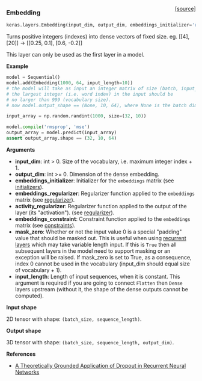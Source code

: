 <span style="float:right;">[[source]](https://github.com/keras-team/keras/blob/master/keras/layers/embeddings.py#L16)</span>
### Embedding

```python
keras.layers.Embedding(input_dim, output_dim, embeddings_initializer='uniform', embeddings_regularizer=None, activity_regularizer=None, embeddings_constraint=None, mask_zero=False, input_length=None)
```

Turns positive integers (indexes) into dense vectors of fixed size.
eg. [[4], [20]] -> [[0.25, 0.1], [0.6, -0.2]]

This layer can only be used as the first layer in a model.

__Example__


```python
model = Sequential()
model.add(Embedding(1000, 64, input_length=10))
# the model will take as input an integer matrix of size (batch, input_length).
# the largest integer (i.e. word index) in the input should be
# no larger than 999 (vocabulary size).
# now model.output_shape == (None, 10, 64), where None is the batch dimension.

input_array = np.random.randint(1000, size=(32, 10))

model.compile('rmsprop', 'mse')
output_array = model.predict(input_array)
assert output_array.shape == (32, 10, 64)
```

__Arguments__

- __input_dim__: int > 0. Size of the vocabulary,
    i.e. maximum integer index + 1.
- __output_dim__: int >= 0. Dimension of the dense embedding.
- __embeddings_initializer__: Initializer for the `embeddings` matrix
    (see [initializers](../initializers.md)).
- __embeddings_regularizer__: Regularizer function applied to
    the `embeddings` matrix
    (see [regularizer](../regularizers.md)).
- __activity_regularizer__: Regularizer function applied to
    the output of the layer (its "activation").
    (see [regularizer](../regularizers.md)).
- __embeddings_constraint__: Constraint function applied to
    the `embeddings` matrix
    (see [constraints](../constraints.md)).
- __mask_zero__: Whether or not the input value 0 is a special "padding"
    value that should be masked out.
    This is useful when using [recurrent layers](recurrent.md)
    which may take variable length input.
    If this is `True` then all subsequent layers
    in the model need to support masking or an exception will be raised.
    If mask_zero is set to True, as a consequence, index 0 cannot be
    used in the vocabulary (input_dim should equal size of
    vocabulary + 1).
- __input_length__: Length of input sequences, when it is constant.
    This argument is required if you are going to connect
    `Flatten` then `Dense` layers upstream
    (without it, the shape of the dense outputs cannot be computed).

__Input shape__

2D tensor with shape: `(batch_size, sequence_length)`.

__Output shape__

3D tensor with shape: `(batch_size, sequence_length, output_dim)`.

__References__

- [A Theoretically Grounded Application of Dropout in
   Recurrent Neural Networks](http://arxiv.org/abs/1512.05287)
    